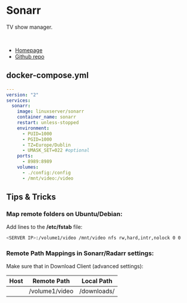 # Sonarr

TV show manager.

<br>

- [Homepage](https://sonarr.tv/)
- [Github repo](https://github.com/Sonarr/Sonarr)


## docker-compose.yml
```yml
---
version: "2"
services:
  sonarr:
    image: linuxserver/sonarr
    container_name: sonarr
    restart: unless-stopped
    environment:
      - PUID=1000
      - PGID=1000
      - TZ=Europe/Dublin
      - UMASK_SET=022 #optional
    ports:
      - 8989:8989
    volumes:
      - ./config:/config
      - /mnt/video:/video
```


## Tips & Tricks

### Map remote folders on Ubuntu/Debian:
Add lines to the **/etc/fstab** file:

```sh
<SERVER IP>:/volume1/video /mnt/video nfs rw,hard,intr,nolock 0 0
```

### Remote Path Mappings in Sonarr/Radarr settings:

Make sure that in Download Client (advanced settings):

| Host        | Remote Path    | Local Path  |
|-------------|----------------|-------------|
| <SERVER IP> | /volume1/video | /downloads/ |